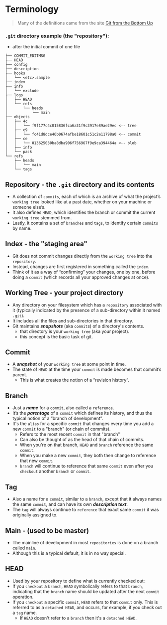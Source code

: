 # Terminology

> Many of the definitions came from the site [Git from the Bottom Up](https://jwiegley.github.io/git-from-the-bottom-up/)

### `.git` directory example (the "repository"):

- after the initial commit of one file

```
├── COMMIT_EDITMSG
├── HEAD
├── config
├── description
├── hooks
│   └── <etc>.sample
├── index
├── info
│   └── exclude
├── logs
│   ├── HEAD
│   └── refs
│       └── heads
│           └── main
├── objects
│   ├── 4c
│   │   └── f9f177c4c015836fca6a31f9c3917e89ae29ec <-- tree
│   ├── c9
│   │   └── fc41d8dce46b0674afbe18601c51c2e11798a0 <-- commit
│   ├── ce
│   │   └── 013625030ba8dba906f756967f9e9ca394464a <-- blob
│   ├── info
│   └── pack
└── refs
    ├── heads
    │   └── main
    └── tags
```

## Repository - the `.git` directory and its contents

- A collection of `commits`, each of which is an archive of what the project’s `working tree` looked like at a past date, whether on your machine or someone else’s.
- It also defines `HEAD`, which identifies the branch or commit the current `working tree` stemmed from.
- Lastly, it contains a set of `branches` and `tags`, to identify certain `commits` by name.

## Index - the "staging area"

- Git does not commit changes directly from the `working tree` into the `repository`.
- Instead, changes are first registered in something called the `index`.
- Think of it as a way of “confirming” your changes, one by one, before doing a `commit` (which records all your approved changes at once).

## Working Tree - your project directory

- Any directory on your filesystem which has a `repository` associated with it (typically indicated by the presence of a sub-directory within it named `.git`).
- It includes all the files and sub-directories in that directory.
- Git maintains **_snapshots_** (aka `commit`s) of a directory's contents.
  - that directory is your `working tree` (aka your project).
  - this concept is the basic task of git.

## Commit

- A **_snapshot_** of your `working tree` at some point in time.
- The state of `HEAD` at the time your `commit` is made becomes that commit’s parent.
  - This is what creates the notion of a “revision history”.

## Branch

- Just a **_name_** for a `commit`, also called a `reference`.
- It’s the **_parentage_** of a `commit` which defines its history, and thus the typical notion of a “branch of development”.
- It's the `alias` for a specific `commit` that changes every time you add a new `commit` to a "branch" (or chain of commits).
  - Refers to the most recent `commit` in that "branch"
  - Can also be thought of as the head of that chain of commits.
  - When you're on that branch, `HEAD` and `branch` reference the same `commit`.
  - When you make a new `commit`, they both then change to reference that new `commit`.
  - `branch` will continue to reference that same `commit` even after you `checkout` another `branch` or `commit`.

## Tag

- Also a name for a `commit`, similar to a `branch`, except that it always names the same `commit`, and can have its own **_description text_**.
- The `tag` will always continue to `reference` that exact same `commit` it was originally assigned to.

## Main - (used to be master)

- The mainline of development in most `repositories` is done on a branch called `main`.
- Although this is a typical default, it is in no way special.

## HEAD

- Used by your repository to define what is currently checked out:
- If you `checkout` a `branch`, `HEAD` symbolically refers to that `branch`, indicating that the `branch` name should be updated after the next `commit` operation.
- If you `checkout` a specific `commit`, `HEAD` refers to that `commit` only. This is referred to as a `detached HEAD`, and occurs, for example, if you check out a `tag` name.
  - If `HEAD` doesn't refer to a `branch` then it's a `detached HEAD`.
